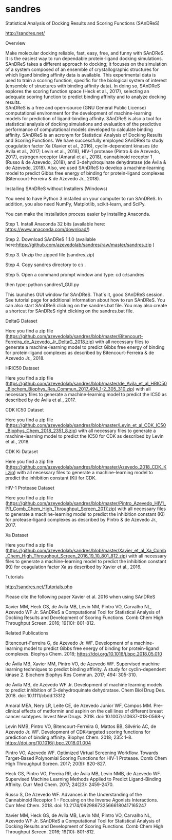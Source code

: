# sandres
Statistical Analysis of Docking Results and Scoring Functions (SAnDReS)

http://sandres.net/


Overview 

Make molecular docking reliable, fast, easy, free, and funny with SAnDReS. It is the easiest way to run dependable protein-ligand docking simulations. SAnDReS takes a different approach to docking; it focuses on the simulation of a system composed of an ensemble of crystallographic structures for which ligand binding affinity data is available. This experimental data is used to train a scoring function, specific for the biological system of interest (ensemble of structures with binding affinity data). In doing so, SAnDReS explores the scoring function space (Heck et al., 2017), selecting an adequate scoring function to predict binding affinity and to analyze docking results.  
SAnDReS is a free and open-source (GNU General Public License) computational environment for the development of machine-learning models for prediction of ligand-binding affinity. SAnDReS is also a tool for statistical analysis of docking simulations and evaluation of the predictive performance of computational models developed to calculate binding affinity. SAnDReS is an acronym for Statistical Analysis of Docking Results and Scoring Functions. We have successfully employed SAnDReS to study coagulation factor Xa (Xavier et al., 2016), cyclin-dependent kinases (de Ávila et al., 2017; Levin et al., 2018), HIV-1 protease (Pintro & de Azevedo, 2017), estrogen receptor (Amaral et al., 2018), cannabinoid receptor 1 (Russo & de Azevedo, 2018), and 3-dehydroquinate dehydratase (de Ávila & de Azevedo, 2018). Also, we used SAnDReS to develop a machine-learning model to predict Gibbs free energy of binding for protein-ligand complexes (Bitencourt-Ferreira & de Azevedo Jr., 2018).   

Installing SAnDReS without Installers (Windows)  

You need to have Python 3 installed on your computer to run SAnDReS. In addition, you also need NumPy, Matplotlib, scikit-learn, and SciPy.

You can make the installation process easier by installing Anaconda. 

Step 1. Install Anaconda 32 bits (available here: https://www.anaconda.com/download/)

Step 2. Download SAnDReS 1.1.0 (available here:https://github.com/azevedolab/sandres/raw/master/sandres.zip )

Step 3. Unzip the zipped file (sandres.zip) 

Step 4. Copy sandres directory to c:\ .

Step 5. Open a command prompt window and type: cd c:\sandres

then type: python sandres1_GUI.py

This launches GUI window for SAnDReS. That´s it, good SAnDReS session. See tutorial page for additional information about how to run SAnDReS. You can also start SAnDReS clicking on the sandres.bat file. You may also create a shortcut for SAnDReS right clicking on the sandres.bat file.


DeltaG Dataset

Here you find a zip file (https://github.com/azevedolab/sandres/blob/master/Bitencourt-Ferreira_de_Azevedo_Jr_DeltaG_2018.zip) with all necessary files to generate a machine-learning model to predict Gibbs free energy of binding for protein-ligand complexes as described by Bitencourt-Ferreira & de Azevedo Jr., 2018.


HRIC50 Dataset

Here you find a zip file (https://github.com/azevedolab/sandres/blob/master/de_Avila_et_al_HRIC50_Biochem_Biophys_Res_Commun_2017_494_1-2_305_310.zip) with all necessary files to generate a machine-learning model to predict the IC50 as described by de Ávila et al., 2017.


CDK IC50 Dataset

Here you find a zip file (https://github.com/azevedolab/sandres/blob/master/Levin_et_al_CDK_IC50_Biophys_Chem_2018_2351_8.zip) with all necessary files to generate a machine-learning model to predict the IC50 for CDK as described by Levin et al., 2018.


CDK Ki Dataset

Here you find a zip file (https://github.com/azevedolab/sandres/blob/master/Azevedo_2018_CDK_Ki.zip) with all necessary files to generate a machine-learning model to predict the inhibition constant (Ki) for CDK.


HIV-1 Protease Dataset

Here you find a zip file (https://github.com/azevedolab/sandres/blob/master/Pintro_Azevedo_HIV1_PR_Comb_Chem_High_Throughput_Screen_2017.zip) with all necessary files to generate a machine-learning model to predict the inhibition constant (Ki) for protease-ligand complexes as described by Pintro & de Azevedo Jr., 2017.

Xa Dataset

Here you find a zip file (https://github.com/azevedolab/sandres/blob/master/Xavier_et_al_Xa_Comb_Chem_High_Throughput_Screen_2016_19_10_801_812.zip) with all necessary files to generate a machine-learning model to predict the inhibition constant (Ki) for coagulation factor Xa as described by Xavier et al., 2016.



Tutorials

http://sandres.net/Tutorials.php


Please cite the following paper Xavier et al. 2016 when using SAnDReS

Xavier MM, Heck GS, de Avila MB, Levin NM, Pintro VO, Carvalho NL, Azevedo WF Jr. SAnDReS a Computational Tool for Statistical Analysis of Docking Results and Development of Scoring Functions. Comb Chem High Throughput Screen. 2016; 19(10): 801-812. 


Related Publications

Bitencourt-Ferreira G, de Azevedo Jr. WF. Development of a machine-learning model to predict Gibbs free energy of binding for protein-ligand complexes. Biophys Chem. 2018; https://doi.org/10.1016/j.bpc.2018.05.010 

de Ávila MB, Xavier MM, Pintro VO, de Azevedo WF. Supervised machine learning techniques to predict binding affinity. A study for cyclin-dependent kinase 2.  Biochem Biophys Res Commun. 2017; 494: 305-310.  

de Ávila MB, de Azevedo WF Jr. Development of machine learning models to predict inhibition of 3-dehydroquinate dehydratase. Chem Biol Drug Des. 2018. doi: 10.1111/cbdd.13312     

Amaral MEA, Nery LR, Leite CE, de Azevedo Junior WF, Campos MM. Pre-clinical effects of metformin and aspirin on the cell lines of different breast cancer subtypes. Invest New Drugs. 2018. doi: 10.1007/s10637-018-0568-y  

Levin NMB, Pintro VO, Bitencourt-Ferreira G, Mattos BB, Silvério AC, de Azevedo Jr. WF. Development of CDK-targeted scoring functions for prediction of binding affinity. Biophys Chem. 2018; 235: 1–8. https://doi.org/10.1016/j.bpc.2018.01.004         

Pintro VO, Azevedo WF. Optimized Virtual Screening Workflow. Towards Target-Based Polynomial Scoring Functions for HIV-1 Protease. Comb Chem High Throughput Screen. 2017; 20(9): 820-827.              
    
Heck GS, Pintro VO, Pereira RR, de Ávila MB, Levin NMB, de Azevedo WF. Supervised Machine Learning Methods Applied to Predict Ligand-Binding Affinity. Curr Med Chem. 2017; 24(23): 2459-2470.     
  
Russo S, De Azevedo WF. Advances in the Understanding of the Cannabinoid Receptor 1 - Focusing on the Inverse Agonists Interactions. Curr Med Chem. 2018. doi: 10.2174/0929867325666180417165247     

Xavier MM, Heck GS, de Avila MB, Levin NM, Pintro VO, Carvalho NL, Azevedo WF Jr. SAnDReS a Computational Tool for Statistical Analysis of Docking Results and Development of Scoring Functions. Comb Chem High Throughput Screen. 2016; 19(10): 801-812. 

